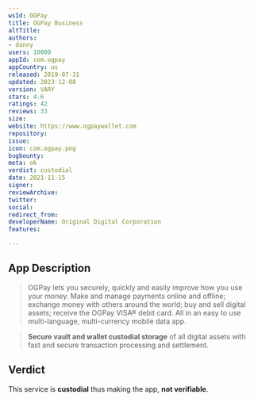 ```yaml
---
wsId: OGPay
title: OGPay Business
altTitle: 
authors:
- danny
users: 10000
appId: com.ogpay
appCountry: us
released: 2019-07-31
updated: 2023-12-08
version: VARY
stars: 4.6
ratings: 42
reviews: 33
size: 
website: https://www.ogpaywallet.com
repository: 
issue: 
icon: com.ogpay.png
bugbounty: 
meta: ok
verdict: custodial
date: 2021-11-15
signer: 
reviewArchive: 
twitter: 
social: 
redirect_from: 
developerName: Original Digital Corporation
features: 

---
```


## App Description

> OGPay lets you securely, quickly and easily improve how you use your money. Make and manage payments online and offline; exchange money with others around the world; buy and sell digital assets; receive the OGPay VISA® debit card. All in an easy to use multi-language, multi-currency mobile data app.

> **Secure vault and wallet custodial storage** of all digital assets with fast and secure transaction processing and settlement.

## Verdict

This service is **custodial** thus making the app, **not verifiable**.

